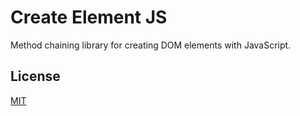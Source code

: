 # Create Element JS

Method chaining library for creating DOM elements with JavaScript.


## License
[MIT](https://choosealicense.com/licenses/mit/)
